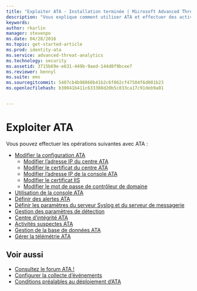```yaml
---
title: "Exploiter ATA - Installation terminée | Microsoft Advanced Threat Analytics"
description: "Vous explique comment utiliser ATA et effectuer des activités quotidiennes."
keywords: 
author: rkarlin
manager: stevenpo
ms.date: 04/28/2016
ms.topic: get-started-article
ms.prod: identity-ata
ms.service: advanced-threat-analytics
ms.technology: security
ms.assetid: 3715b69e-e631-449b-9aed-144d0f9bcee7
ms.reviewer: bennyl
ms.suite: ems
ms.sourcegitcommit: 5407cb4b98860b41b2c6f062cf47504f6d001b23
ms.openlocfilehash: b30041b411c633308d20b5c833ca17c91deb9a01


---
```


# Exploiter ATA

Vous pouvez effectuer les opérations suivantes avec ATA :

- [Modifier la configuration ATA](modifying-ata-configuration.md)
  - [Modifier l’adresse IP du centre ATA](modifying-ata-config-centerip.md)
  - [Modifier le certificat du centre ATA](modifying-ata-config-centercert.md)
  - [Modifier l’adresse IP de la console ATA](modifying-ata-config-consoleip.md)
  - [Modifier le certificat IIS](modifying-ata-config-iiscert.md)
  - [Modifier le mot de passe de contrôleur de domaine](modifying-ata-config-dcpassword.md)
- [Utilisation de la console ATA](working-with-ata-console.md)
- [Définir des alertes ATA](setting-ata-alerts.md)
- [Définir les paramètres du serveur Syslog et du serveur de messagerie](setting-syslog-email-server-settings.md)
- [Gestion des paramètres de détection](working-with-detection-settings.md)
- [Centre d’intégrité ATA](ata-health-center.md)
- [Activités suspectes ATA](working-with-suspicious-activities.md)
- [Gestion de la base de données ATA](ata-database-management.md)
- [Gérer la télémétrie ATA](manage-telemetry-settings.md)


## Voir aussi

- [Consultez le forum ATA !](https://social.technet.microsoft.com/Forums/security/en-US/home?forum=mata)
- [Configurer la collecte d’événements](configure-event-collection.md)
- [Conditions préalables au déploiement d’ATA](/advanced-threat-analytics/plan-design/ata-prerequisites)




<!--HONumber=May16_HO1-->


